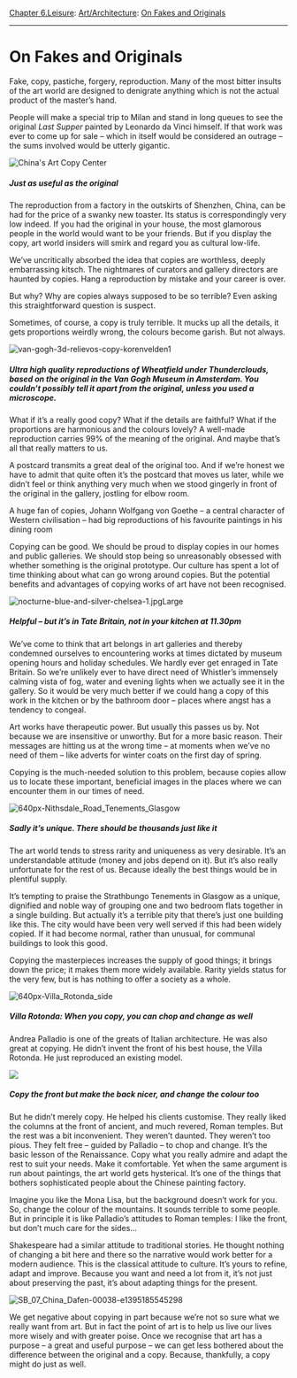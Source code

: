 [Chapter 6.Leisure](https://www.theschooloflife.com/thebookoflife/category/leisure/): [Art/Architecture](https://www.theschooloflife.com/thebookoflife/category/leisure/artarchitecture/): [On Fakes and Originals](https://www.theschooloflife.com/thebookoflife/leonardos-last-supper-on-sale-in-china-for-45/)

* * *

# On Fakes and Originals

Fake, copy, pastiche, forgery, reproduction. Many of the most bitter insults of the art world are designed to denigrate anything which is not the actual product of the master’s hand.

People will make a special trip to Milan and stand in long queues to see the original _Last Supper_ painted by Leonardo da Vinci himself. If that work was ever to come up for sale – which in itself would be considered an outrage – the sums involved would be utterly gigantic.

![China's Art Copy Center](https://www.theschooloflife.com/thebookoflife/wp-content/uploads/2014/09/SB_07_China_Dafen-00550-1.jpg)

##### Just as useful as the original

The reproduction from a factory in the outskirts of Shenzhen, China, can be had for the price of a swanky new toaster. Its status is correspondingly very low indeed. If you had the original in your house, the most glamorous people in the world would want to be your friends. But if you display the copy, art world insiders will smirk and regard you as cultural low-life.

We’ve uncritically absorbed the idea that copies are worthless, deeply embarrassing kitsch. The nightmares of curators and gallery directors are haunted by copies. Hang a reproduction by mistake and your career is over.

But why? Why are copies always supposed to be so terrible? Even asking this straightforward question is suspect.

Sometimes, of course, a copy is truly terrible. It mucks up all the details, it gets proportions weirdly wrong, the colours become garish. But not always.

![van-gogh-3d-relievos-copy-korenvelden1](https://www.theschooloflife.com/thebookoflife/wp-content/uploads/2014/09/van-gogh-3d-relievos-copy-korenvelden1.jpg)

##### Ultra high quality reproductions of _Wheatfield under Thunderclouds_, based on the original in the Van Gogh Museum in Amsterdam. You couldn’t possibly tell it apart from the original, unless you used a microscope.

What if it’s a really good copy? What if the details are faithful? What if the proportions are harmonious and the colours lovely? A well-made reproduction carries 99% of the meaning of the original. And maybe that’s all that really matters to us.

A postcard transmits a great deal of the original too. And if we’re honest we have to admit that quite often it’s the postcard that moves us later, while we didn’t feel or think anything very much when we stood gingerly in front of the original in the gallery, jostling for elbow room.

A huge fan of copies, Johann Wolfgang von Goethe – a central character of Western civilisation – had big reproductions of his favourite paintings in his dining room

Copying can be good. We should be proud to display copies in our homes and public galleries. We should stop being so unreasonably obsessed with whether something is the original prototype. Our culture has spent a lot of time thinking about what can go wrong around copies. But the potential benefits and advantages of copying works of art have not been recognised.

![nocturne-blue-and-silver-chelsea-1.jpgLarge](https://www.theschooloflife.com/thebookoflife/wp-content/uploads/2014/09/nocturne-blue-and-silver-chelsea-1.jpgLarge.jpg)

##### Helpful – but it’s in Tate Britain, not in your kitchen at 11.30pm

We’ve come to think that art belongs in art galleries and thereby condemned ourselves to encountering works at times dictated by museum opening hours and holiday schedules. We hardly ever get enraged in Tate Britain. So we’re unlikely ever to have direct need of Whistler’s immensely calming vista of fog, water and evening lights when we actually see it in the gallery. So it would be very much better if we could hang a copy of this work in the kitchen or by the bathroom door – places where angst has a tendency to congeal.

Art works have therapeutic power. But usually this passes us by. Not because we are insensitive or unworthy. But for a more basic reason. Their messages are hitting us at the wrong time – at moments when we’ve no need of them – like adverts for winter coats on the first day of spring.

Copying is the much-needed solution to this problem, because copies allow us to locate these important, beneficial images in the places where we can encounter them in our times of need.

![640px-Nithsdale_Road_Tenements_Glasgow](https://www.theschooloflife.com/thebookoflife/wp-content/uploads/2014/09/640px-Nithsdale_Road_Tenements_Glasgow.jpg)

##### Sadly it’s unique. There should be thousands just like it

The art world tends to stress rarity and uniqueness as very desirable. It’s an understandable attitude (money and jobs depend on it). But it’s also really unfortunate for the rest of us. Because ideally the best things would be in plentiful supply.

It’s tempting to praise the Strathbungo Tenements in Glasgow as a unique, dignified and noble way of grouping one and two bedroom flats together in a single building. But actually it’s a terrible pity that there’s just one building like this. The city would have been very well served if this had been widely copied. If it had become normal, rather than unusual, for communal buildings to look this good.

Copying the masterpieces increases the supply of good things; it brings down the price; it makes them more widely available. Rarity yields status for the very few, but is has nothing to offer a society as a whole.

![640px-Villa_Rotonda_side](https://www.theschooloflife.com/thebookoflife/wp-content/uploads/2014/09/640px-Villa_Rotonda_side1.jpg)

##### Villa Rotonda: When you copy, you can chop and change as well

Andrea Palladio is one of the greats of Italian architecture. He was also great at copying. He didn’t invent the front of his best house, the Villa Rotonda. He just reproduced an existing model.

![](https://upload.wikimedia.org/wikipedia/commons/1/10/MaisonCarr%C3%A9e.jpeg)

##### Copy the front but make the back nicer, and change the colour too

But he didn’t merely copy. He helped his clients customise. They really liked the columns at the front of ancient, and much revered, Roman temples. But the rest was a bit inconvenient. They weren’t daunted. They weren’t too pious. They felt free – guided by Palladio – to chop and change. It’s the basic lesson of the Renaissance. Copy what you really admire and adapt the rest to suit your needs. Make it comfortable. Yet when the same argument is run about paintings, the art world gets hysterical. It’s one of the things that bothers sophisticated people about the Chinese painting factory.

Imagine you like the Mona Lisa, but the background doesn’t work for you. So, change the colour of the mountains. It sounds terrible to some people. But in principle it is like Palladio’s attitudes to Roman temples: I like the front, but don’t much care for the sides…

Shakespeare had a similar attitude to traditional stories. He thought nothing of changing a bit here and there so the narrative would work better for a modern audience. This is the classical attitude to culture. It’s yours to refine, adapt and improve. Because you want and need a lot from it, it’s not just about preserving the past, it’s about adapting things for the present.

![SB_07_China_Dafen-00038-e1395185545298](https://www.theschooloflife.com/thebookoflife/wp-content/uploads/2014/09/SB_07_China_Dafen-00038-e1395185545298.jpg)

We get negative about copying in part because we’re not so sure what we really want from art. But in fact the point of art is to help us live our lives more wisely and with greater poise. Once we recognise that art has a purpose – a great and useful purpose – we can get less bothered about the difference between the original and a copy. Because, thankfully, a copy might do just as well.

&nbsp;&nbsp;
